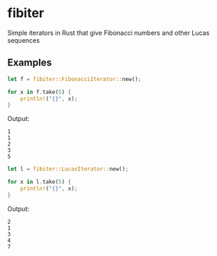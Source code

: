 # fibiter

Simple iterators in Rust that give Fibonacci numbers and other Lucas sequences

## Examples

```rust
let f = fibiter::FibonacciIterator::new();

for x in f.take(5) {
	println!("{}", x);
}
```

Output:

```
1
1
2
3
5
```

```rust
let l = fibiter::LucasIterator::new();

for x in l.take(5) {
	println!("{}", x);
}
```

Output:

```
2
1
3
4
7
```